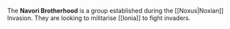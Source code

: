 The **Navori Brotherhood** is a group established during the [[Noxus|Noxian]] Invasion. They are looking to militarise [[Ionia]] to fight invaders.